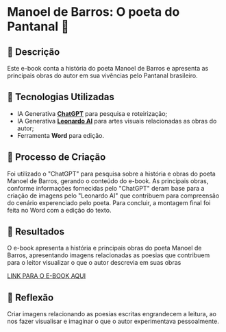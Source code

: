 # Manoel de Barros: O poeta do Pantanal 🌌

## 📒 Descrição
Este e-book conta a história do poeta Manoel de Barros e apresenta as principais obras do autor em sua vivências pelo Pantanal brasileiro.

## 🤖 Tecnologias Utilizadas
- IA Generativa **[ChatGPT](https://chat.openai.com)** para  pesquisa e roteirização;
- IA Generativa **[Leonardo AI](https://leonardo.ai)** para artes visuais relacionadas as obras do autor;
- Ferramenta **Word** para edição.

## 🧐 Processo de Criação
Foi utilizado o "ChatGPT" para pesquisa sobre a história e obras do poeta Manoel de Barros, gerando o conteúdo do e-book. As principais obras, conforme informações fornecidas pelo "ChatGPT" deram base para a criação de imagens pelo "Leonardo AI" que contribuem para compreensão do cenário experenciado pelo poeta. Para concluir, a montagem final foi feita no Word com a edição do texto.

## 🚀 Resultados
O e-book apresenta a história e principais obras do poeta Manoel de Barros, apresentando imagens relacionadas as poesias que contribuem para o leitor visualizar o que o autor descrevia em suas obras

[LINK PARA O E-BOOK AQUI]()

## 💭 Reflexão
Criar imagens relacionando as poesias escritas engrandecem a leitura, ao nos fazer visualisar e imaginar o que o autor experimentava pessoalmente.
